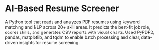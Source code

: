 # AI-Based Resume Screener
A Python tool that reads and analyzes PDF resumes using keyword matching and NLP across 20+ skill areas. It predicts the best-fit job role, scores skills, and generates CSV reports with visual charts. Used PyPDF2, pandas, matplotlib, and tqdm to enable batch processing and clear, data-driven insights for resume screening.
